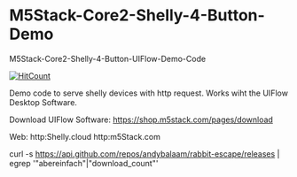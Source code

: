 # M5Stack-Core2-Shelly-4-Button-Demo
M5Stack-Core2-Shelly-4-Button-UIFlow-Demo-Code

 [![HitCount](https://hits.dwyl.com/abereinfach/abereinfach.svg?style=flat-square)](http://hits.dwyl.com/abereinfach/abereinfach)

<!--
 [![HitCount](https://hits.dwyl.com/abereinfach/abereinfach.svg?style=flat-square&show=unique)](http://hits.dwyl.com/abereinfach/abereinfach)
 https://hits.dwyl.com/

Data:
https://github.com/dwyl/repo-badges

  -->
  
Demo code to serve shelly devices with http request.
Works wiht the UIFlow Desktop Software.

Download UIFlow Software:
https://shop.m5stack.com/pages/download

Web:
http:Shelly.cloud
http:m5Stack.com

curl -s https://api.github.com/repos/andybalaam/rabbit-escape/releases | egrep '"abereinfach"|"download_count"'
